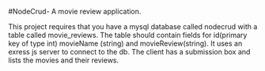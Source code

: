 #NodeCrud- A movie review application.

This project requires that you have a mysql database called nodecrud with a table called movie_reviews.
The table should contain fields for id(primary key of type int) movieName (string) and movieReview(string).
It uses an exress js server to connect to the db.
The client has a submission box and lists the movies and their reviews.
